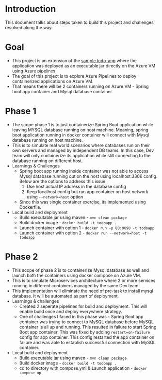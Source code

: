 # Introduction
This document talks about steps taken to build this project and challenges resolved along the way.

# Goal
- This project is an extension of the [sample todo-app](#https://github.com/kkatleri/azure-devops) where the
  application was deployed as an executable jar directly on the Azure VM using Azure pipelines.
- The goal of this project is to explore Azure Pipelines to deploy containerized applications on Azure VM.
- That means there will be 2 containers running on Azure VM - Spring boot app container and Mysql database container 


# Phase 1
- The scope phase 1 is to just containerize Spring Boot application while leaving MYSQL database running on host 
  machine. Meaning, spring boot application running in docker container will connect with Mysql database running on 
  host machine.
- This is to simulate real world scenarios where databases run on their own servers and managed by independent DB 
  teams. In this case, Dev team will only containerize its application while still connecting to the database 
  running on different host.
- Learnings & Challenges
  - Spring boot app running inside container was not able to access Mysql database running out on the host using 
    localhost:3306 config. Below are the options to address this issue
    1. Use host actual IP address in the database config
    2. Keep localhost config but run app container on host network using `--network=host` option
  - Since this was single container exercise, its implemented using Dockerfile.
- Local build and deployment 
  - Build executable jar using maven - `mvn clean package`
  - Build docker image - `docker build -t todoapp .`
  - Launch container with option 1 - `docker run -p 80:9090 -t todoapp`
  - Launch container with option 2 - `docker run --network=host -t todoapp`

# Phase 2
- This scope of phase 2 is to containerize Mysql database as well and launch both the containers using docker 
  compose on Azure VM.
- This is to simulate Microservices architecture where 2 or more services running in different containers managed by 
  the same Dev team.
- This implementation will eliminate the need of pre-task to install mysql database. It will be automated as part of 
  deployment.
- Learnings & challenges
  - Created 2 seperate pipelines for build and deployment. This will enable build once and deploy everywhere strategy.
  - One of challenges I faced in this phase was - Spring Boot app container was trying to connect to MySQL database before MySQL container is all up and running. This resulted in failure to start Spring Boot app container. This was fixed by adding `restart=on-failure` config for app container. This config restarted the app container on failure and was able to establish successful connection with MySQL container. 
- Local build and deployment
  - Build executable jar using maven - `mvn clean package`
  - Build docker image - `docker build -t todoapp .`
  - cd to directory with compose.yml & Launch application - `docker compose up`